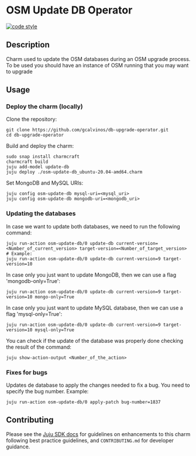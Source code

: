 <!-- Copyright 2021 Canonical Ltd.
See LICENSE file for licensing details. -->

# OSM Update DB Operator

[![code style](https://img.shields.io/badge/code%20style-black-000000.svg)](https://github.com/psf/black/tree/main)

## Description

Charm used to update the OSM databases during an OSM upgrade process. To be used you should have an instance of OSM running that you may want to upgrade

## Usage

### Deploy the charm (locally)

Clone the repository:

```shell
git clone https://github.com/gcalvinos/db-upgrade-operator.git
cd db-upgrade-operator
```

Build and deploy the charm:

```shell
sudo snap install charmcraft
charmcraft build
juju add-model update-db
juju deploy ./osm-update-db_ubuntu-20.04-amd64.charm
```

Set MongoDB and MySQL URIs:

```shell
juju config osm-update-db mysql-uri=<mysql_uri>
juju config osm-update-db mongodb-uri=<mongodb_uri>
```

### Updating the databases

In case we want to update both databases, we need to run the following command:

```shell
juju run-action osm-update-db/0 update-db current-version=<Number_of_current_version> target-version=<Number_of_target_version>
# Example:
juju run-action osm-update-db/0 update-db current-version=9 target-version=10
```

In case only you just want to update MongoDB, then we can use a flag 'mongodb-only=True':

```shell
juju run-action osm-update-db/0 update-db current-version=9 target-version=10 mongo-only=True
```

In case only you just want to update MySQL database, then we can use a flag 'mysql-only=True':

```shell
juju run-action osm-update-db/0 update-db current-version=9 target-version=10 mysql-only=True
```

You can check if the update of the database was properly done checking the result of the command:

```shell
juju show-action-output <Number_of_the_action>
```

### Fixes for bugs

Updates de database to apply the changes needed to fix a bug. You need to specify the bug number. Example:

```shell
juju run-action osm-update-db/0 apply-patch bug-number=1837 
```

## Contributing

Please see the [Juju SDK docs](https://juju.is/docs/sdk) for guidelines
on enhancements to this charm following best practice guidelines, and
`CONTRIBUTING.md` for developer guidance.
